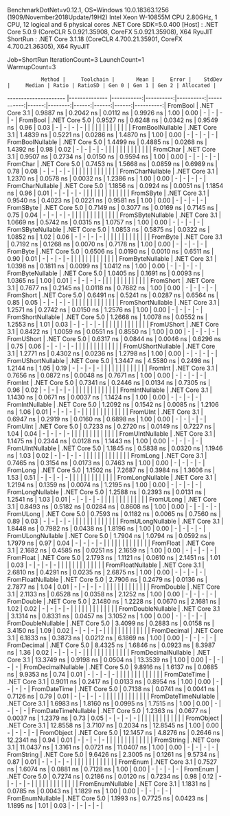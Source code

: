 
BenchmarkDotNet=v0.12.1, OS=Windows 10.0.18363.1256 (1909/November2018Update/19H2)
Intel Xeon W-10855M CPU 2.80GHz, 1 CPU, 12 logical and 6 physical cores
.NET Core SDK=5.0.400
  [Host]   : .NET Core 5.0.9 (CoreCLR 5.0.921.35908, CoreFX 5.0.921.35908), X64 RyuJIT
  ShortRun : .NET Core 3.1.18 (CoreCLR 4.700.21.35901, CoreFX 4.700.21.36305), X64 RyuJIT

Job=ShortRun  IterationCount=3  LaunchCount=1  
WarmupCount=3  

               Method |     Toolchain |       Mean |     Error |    StdDev |     Median | Ratio | RatioSD | Gen 0 | Gen 1 | Gen 2 | Allocated |
--------------------- |-------------- |-----------:|----------:|----------:|-----------:|------:|--------:|------:|------:|------:|----------:|
             FromBool | .NET Core 3.1 |  0.9887 ns | 0.2042 ns | 0.0112 ns |  0.9926 ns |  1.00 |    0.00 |     - |     - |     - |         - |
             FromBool | .NET Core 5.0 |  0.9527 ns | 0.6248 ns | 0.0342 ns |  0.9549 ns |  0.96 |    0.03 |     - |     - |     - |         - |
                      |               |            |           |           |            |       |         |       |       |       |           |
     FromBoolNullable | .NET Core 3.1 |  1.4839 ns | 0.5221 ns | 0.0286 ns |  1.4870 ns |  1.00 |    0.00 |     - |     - |     - |         - |
     FromBoolNullable | .NET Core 5.0 |  1.4499 ns | 0.4885 ns | 0.0268 ns |  1.4392 ns |  0.98 |    0.02 |     - |     - |     - |         - |
                      |               |            |           |           |            |       |         |       |       |       |           |
             FromChar | .NET Core 3.1 |  0.9507 ns | 0.2734 ns | 0.0150 ns |  0.9594 ns |  1.00 |    0.00 |     - |     - |     - |         - |
             FromChar | .NET Core 5.0 |  0.7453 ns | 1.5668 ns | 0.0859 ns |  0.6989 ns |  0.78 |    0.08 |     - |     - |     - |         - |
                      |               |            |           |           |            |       |         |       |       |       |           |
     FromCharNullable | .NET Core 3.1 |  1.2370 ns | 0.0578 ns | 0.0032 ns |  1.2386 ns |  1.00 |    0.00 |     - |     - |     - |         - |
     FromCharNullable | .NET Core 5.0 |  1.1856 ns | 0.0924 ns | 0.0051 ns |  1.1854 ns |  0.96 |    0.01 |     - |     - |     - |         - |
                      |               |            |           |           |            |       |         |       |       |       |           |
            FromSByte | .NET Core 3.1 |  0.9540 ns | 0.4023 ns | 0.0221 ns |  0.9581 ns |  1.00 |    0.00 |     - |     - |     - |         - |
            FromSByte | .NET Core 5.0 |  0.7149 ns | 0.3077 ns | 0.0169 ns |  0.7145 ns |  0.75 |    0.04 |     - |     - |     - |         - |
                      |               |            |           |           |            |       |         |       |       |       |           |
    FromSByteNullable | .NET Core 3.1 |  1.0669 ns | 0.5742 ns | 0.0315 ns |  1.0757 ns |  1.00 |    0.00 |     - |     - |     - |         - |
    FromSByteNullable | .NET Core 5.0 |  1.0853 ns | 0.5875 ns | 0.0322 ns |  1.0852 ns |  1.02 |    0.06 |     - |     - |     - |         - |
                      |               |            |           |           |            |       |         |       |       |       |           |
             FromByte | .NET Core 3.1 |  0.7192 ns | 0.1268 ns | 0.0070 ns |  0.7178 ns |  1.00 |    0.00 |     - |     - |     - |         - |
             FromByte | .NET Core 5.0 |  0.6506 ns | 0.0190 ns | 0.0010 ns |  0.6511 ns |  0.90 |    0.01 |     - |     - |     - |         - |
                      |               |            |           |           |            |       |         |       |       |       |           |
     FromByteNullable | .NET Core 3.1 |  1.0398 ns | 0.1811 ns | 0.0099 ns |  1.0412 ns |  1.00 |    0.00 |     - |     - |     - |         - |
     FromByteNullable | .NET Core 5.0 |  1.0405 ns | 0.1691 ns | 0.0093 ns |  1.0365 ns |  1.00 |    0.01 |     - |     - |     - |         - |
                      |               |            |           |           |            |       |         |       |       |       |           |
            FromShort | .NET Core 3.1 |  0.7677 ns | 0.2145 ns | 0.0118 ns |  0.7682 ns |  1.00 |    0.00 |     - |     - |     - |         - |
            FromShort | .NET Core 5.0 |  0.6491 ns | 0.5241 ns | 0.0287 ns |  0.6564 ns |  0.85 |    0.05 |     - |     - |     - |         - |
                      |               |            |           |           |            |       |         |       |       |       |           |
    FromShortNullable | .NET Core 3.1 |  1.2571 ns | 0.2742 ns | 0.0150 ns |  1.2576 ns |  1.00 |    0.00 |     - |     - |     - |         - |
    FromShortNullable | .NET Core 5.0 |  1.2668 ns | 1.0078 ns | 0.0552 ns |  1.2553 ns |  1.01 |    0.03 |     - |     - |     - |         - |
                      |               |            |           |           |            |       |         |       |       |       |           |
           FromUShort | .NET Core 3.1 |  0.8422 ns | 1.0059 ns | 0.0551 ns |  0.8550 ns |  1.00 |    0.00 |     - |     - |     - |         - |
           FromUShort | .NET Core 5.0 |  0.6317 ns | 0.0844 ns | 0.0046 ns |  0.6296 ns |  0.75 |    0.06 |     - |     - |     - |         - |
                      |               |            |           |           |            |       |         |       |       |       |           |
   FromUShortNullable | .NET Core 3.1 |  1.2771 ns | 0.4302 ns | 0.0236 ns |  1.2798 ns |  1.00 |    0.00 |     - |     - |     - |         - |
   FromUShortNullable | .NET Core 5.0 |  1.3447 ns | 4.5580 ns | 0.2498 ns |  1.2144 ns |  1.05 |    0.19 |     - |     - |     - |         - |
                      |               |            |           |           |            |       |         |       |       |       |           |
              FromInt | .NET Core 3.1 |  0.7656 ns | 0.0872 ns | 0.0048 ns |  0.7671 ns |  1.00 |    0.00 |     - |     - |     - |         - |
              FromInt | .NET Core 5.0 |  0.7341 ns | 0.2446 ns | 0.0134 ns |  0.7305 ns |  0.96 |    0.02 |     - |     - |     - |         - |
                      |               |            |           |           |            |       |         |       |       |       |           |
      FromIntNullable | .NET Core 3.1 |  1.1430 ns | 0.0671 ns | 0.0037 ns |  1.1424 ns |  1.00 |    0.00 |     - |     - |     - |         - |
      FromIntNullable | .NET Core 5.0 |  1.2092 ns | 0.1542 ns | 0.0085 ns |  1.2106 ns |  1.06 |    0.01 |     - |     - |     - |         - |
                      |               |            |           |           |            |       |         |       |       |       |           |
             FromUInt | .NET Core 3.1 |  0.6947 ns | 0.2919 ns | 0.0160 ns |  0.6898 ns |  1.00 |    0.00 |     - |     - |     - |         - |
             FromUInt | .NET Core 5.0 |  0.7233 ns | 0.2720 ns | 0.0149 ns |  0.7227 ns |  1.04 |    0.04 |     - |     - |     - |         - |
                      |               |            |           |           |            |       |         |       |       |       |           |
     FromUIntNullable | .NET Core 3.1 |  1.1475 ns | 0.2344 ns | 0.0128 ns |  1.1443 ns |  1.00 |    0.00 |     - |     - |     - |         - |
     FromUIntNullable | .NET Core 5.0 |  1.1845 ns | 0.5838 ns | 0.0320 ns |  1.1946 ns |  1.03 |    0.02 |     - |     - |     - |         - |
                      |               |            |           |           |            |       |         |       |       |       |           |
             FromLong | .NET Core 3.1 |  0.7465 ns | 0.3154 ns | 0.0173 ns |  0.7463 ns |  1.00 |    0.00 |     - |     - |     - |         - |
             FromLong | .NET Core 5.0 |  1.1502 ns | 7.2687 ns | 0.3984 ns |  1.3606 ns |  1.53 |    0.51 |     - |     - |     - |         - |
                      |               |            |           |           |            |       |         |       |       |       |           |
     FromLongNullable | .NET Core 3.1 |  1.2194 ns | 0.1359 ns | 0.0074 ns |  1.2195 ns |  1.00 |    0.00 |     - |     - |     - |         - |
     FromLongNullable | .NET Core 5.0 |  1.2588 ns | 0.2393 ns | 0.0131 ns |  1.2541 ns |  1.03 |    0.01 |     - |     - |     - |         - |
                      |               |            |           |           |            |       |         |       |       |       |           |
            FromULong | .NET Core 3.1 |  0.8493 ns | 0.5182 ns | 0.0284 ns |  0.8608 ns |  1.00 |    0.00 |     - |     - |     - |         - |
            FromULong | .NET Core 5.0 |  0.7593 ns | 0.1182 ns | 0.0065 ns |  0.7560 ns |  0.89 |    0.03 |     - |     - |     - |         - |
                      |               |            |           |           |            |       |         |       |       |       |           |
    FromULongNullable | .NET Core 3.1 |  1.8448 ns | 0.7982 ns | 0.0438 ns |  1.8196 ns |  1.00 |    0.00 |     - |     - |     - |         - |
    FromULongNullable | .NET Core 5.0 |  1.7904 ns | 1.0794 ns | 0.0592 ns |  1.7979 ns |  0.97 |    0.04 |     - |     - |     - |         - |
                      |               |            |           |           |            |       |         |       |       |       |           |
            FromFloat | .NET Core 3.1 |  2.1682 ns | 0.4585 ns | 0.0251 ns |  2.1659 ns |  1.00 |    0.00 |     - |     - |     - |         - |
            FromFloat | .NET Core 5.0 |  2.1793 ns | 1.1121 ns | 0.0610 ns |  2.1451 ns |  1.01 |    0.03 |     - |     - |     - |         - |
                      |               |            |           |           |            |       |         |       |       |       |           |
    FromFloatNullable | .NET Core 3.1 |  2.6810 ns | 0.4291 ns | 0.0235 ns |  2.6875 ns |  1.00 |    0.00 |     - |     - |     - |         - |
    FromFloatNullable | .NET Core 5.0 |  2.7906 ns | 0.2479 ns | 0.0136 ns |  2.7877 ns |  1.04 |    0.01 |     - |     - |     - |         - |
                      |               |            |           |           |            |       |         |       |       |       |           |
           FromDouble | .NET Core 3.1 |  2.1133 ns | 0.6528 ns | 0.0358 ns |  2.1252 ns |  1.00 |    0.00 |     - |     - |     - |         - |
           FromDouble | .NET Core 5.0 |  2.1480 ns | 1.2228 ns | 0.0670 ns |  2.1681 ns |  1.02 |    0.02 |     - |     - |     - |         - |
                      |               |            |           |           |            |       |         |       |       |       |           |
   FromDoubleNullable | .NET Core 3.1 |  3.1314 ns | 0.8331 ns | 0.0457 ns |  3.1052 ns |  1.00 |    0.00 |     - |     - |     - |         - |
   FromDoubleNullable | .NET Core 5.0 |  3.4099 ns | 0.2883 ns | 0.0158 ns |  3.4150 ns |  1.09 |    0.02 |     - |     - |     - |         - |
                      |               |            |           |           |            |       |         |       |       |       |           |
          FromDecimal | .NET Core 3.1 |  6.1833 ns | 0.3873 ns | 0.0212 ns |  6.1869 ns |  1.00 |    0.00 |     - |     - |     - |         - |
          FromDecimal | .NET Core 5.0 |  8.4325 ns | 1.6846 ns | 0.0923 ns |  8.3987 ns |  1.36 |    0.02 |     - |     - |     - |         - |
                      |               |            |           |           |            |       |         |       |       |       |           |
  FromDecimalNullable | .NET Core 3.1 | 13.3749 ns | 0.9198 ns | 0.0504 ns | 13.3539 ns |  1.00 |    0.00 |     - |     - |     - |         - |
  FromDecimalNullable | .NET Core 5.0 |  9.8916 ns | 1.6137 ns | 0.0885 ns |  9.9353 ns |  0.74 |    0.01 |     - |     - |     - |         - |
                      |               |            |           |           |            |       |         |       |       |       |           |
         FromDateTime | .NET Core 3.1 |  0.9011 ns | 0.2417 ns | 0.0133 ns |  0.8954 ns |  1.00 |    0.00 |     - |     - |     - |         - |
         FromDateTime | .NET Core 5.0 |  0.7138 ns | 0.0741 ns | 0.0041 ns |  0.7126 ns |  0.79 |    0.01 |     - |     - |     - |         - |
                      |               |            |           |           |            |       |         |       |       |       |           |
 FromDateTimeNullable | .NET Core 3.1 |  1.6983 ns | 1.8160 ns | 0.0995 ns |  1.7515 ns |  1.00 |    0.00 |     - |     - |     - |         - |
 FromDateTimeNullable | .NET Core 5.0 |  1.2363 ns | 0.0677 ns | 0.0037 ns |  1.2379 ns |  0.73 |    0.05 |     - |     - |     - |         - |
                      |               |            |           |           |            |       |         |       |       |       |           |
           FromObject | .NET Core 3.1 | 12.8558 ns | 3.7107 ns | 0.2034 ns | 12.8545 ns |  1.00 |    0.00 |     - |     - |     - |         - |
           FromObject | .NET Core 5.0 | 12.1457 ns | 4.8276 ns | 0.2646 ns | 12.2341 ns |  0.94 |    0.01 |     - |     - |     - |         - |
                      |               |            |           |           |            |       |         |       |       |       |           |
           FromString | .NET Core 3.1 | 11.0437 ns | 1.3161 ns | 0.0721 ns | 11.0407 ns |  1.00 |    0.00 |     - |     - |     - |         - |
           FromString | .NET Core 5.0 |  9.6426 ns | 2.3005 ns | 0.1261 ns |  9.5734 ns |  0.87 |    0.01 |     - |     - |     - |         - |
                      |               |            |           |           |            |       |         |       |       |       |           |
             FromEnum | .NET Core 3.1 |  0.7527 ns | 1.6074 ns | 0.0881 ns |  0.7128 ns |  1.00 |    0.00 |     - |     - |     - |         - |
             FromEnum | .NET Core 5.0 |  0.7274 ns | 0.2186 ns | 0.0120 ns |  0.7234 ns |  0.98 |    0.12 |     - |     - |     - |         - |
                      |               |            |           |           |            |       |         |       |       |       |           |
     FromEnumNullable | .NET Core 3.1 |  1.1831 ns | 0.0785 ns | 0.0043 ns |  1.1829 ns |  1.00 |    0.00 |     - |     - |     - |         - |
     FromEnumNullable | .NET Core 5.0 |  1.1993 ns | 0.7725 ns | 0.0423 ns |  1.1895 ns |  1.01 |    0.03 |     - |     - |     - |         - |
